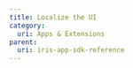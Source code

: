 ```yaml
---
title: Localize the UI
category:
  uri: Apps & Extensions
parent:
  uri: iris-app-sdk-reference
---
```


